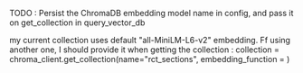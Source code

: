 TODO : Persist the ChromaDB embedding model name in config, and pass it on get_collection in query_vector_db

my current collection uses default "all-MiniLM-L6-v2" embedding. Ff using another one, I should provide it when getting the collection : collection = chroma_client.get_collection(name="rct_sections", embedding_function = )
